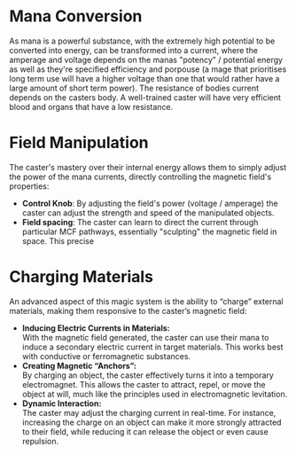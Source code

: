 # Mana Conversion
As mana is a powerful substance, with the extremely high potential to be converted into energy, can be transformed into a current, where the amperage and voltage depends on the manas "potency" / potential energy as well as they're specified efficiency and porpouse (a mage that prioritises long term use will have a higher voltage than one that would rather have a large amount of short term power). 
	The resistance of bodies current depends on the casters body. A  well-trained caster will have very efficient blood and organs that have a low resistance.

# Field Manipulation
The caster's mastery over their internal energy allows them to simply adjust the power of the mana currents, directly controlling the magnetic field's properties:
- **Control Knob**: 
	By adjusting the field's power (voltage / amperage) the caster can adjust the strength and speed of the manipulated objects.
- **Field spacing**:
	The caster can learn to direct the current through particular MCF pathways, essentially "sculpting" the magnetic field in space. This precise 

# Charging Materials
An advanced aspect of this magic system is the ability to “charge” external materials, making them responsive to the caster’s magnetic field:
- **Inducing Electric Currents in Materials:**  
    With the magnetic field generated, the caster can use their mana to induce a secondary electric current in target materials. This works best with conductive or ferromagnetic substances.
- **Creating Magnetic “Anchors”:**  
    By charging an object, the caster effectively turns it into a temporary electromagnet. This allows the caster to attract, repel, or move the object at will, much like the principles used in electromagnetic levitation.
- **Dynamic Interaction:**  
    The caster may adjust the charging current in real-time. For instance, increasing the charge on an object can make it more strongly attracted to their field, while reducing it can release the object or even cause repulsion.
